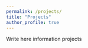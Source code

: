 ```yaml
---
permalink: /projects/
title: "Projects"
author_profile: true
---
```


Write here information projects